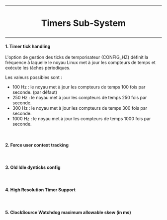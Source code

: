 ------------------------------------------------------------------------------------------------------------------------------------------
# <p align='center'> Timers Sub-System </p>
------------------------------------------------------------------------------------------------------------------------------------------
#### 1. Timer tick handling
L'option de gestion des ticks de temporisateur (CONFIG_HZ) définit la fréquence à laquelle le noyau Linux met à jour les compteurs de temps et exécute les tâches périodiques.

Les valeurs possibles sont :
- 100 Hz  : le noyau met à jour les compteurs de temps 100  fois par seconde. (par défaut)
- 250 Hz  : le noyau met à jour les compteurs de temps 250  fois par seconde.
- 300 Hz  : le noyau met à jour les compteurs de temps 300  fois par seconde.
- 1000 Hz : le noyau met à jour les compteurs de temps 1000 fois par seconde.

<br />

#### 2. Force user context tracking
<br />

#### 3. Old Idle dynticks config
<br />

#### 4. High Resolution Timer Support
<br />

#### 5. ClockSource Watchdog maximum allowable skew (in ms)






